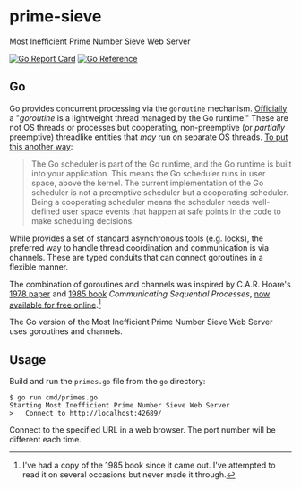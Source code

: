 # prime-sieve

Most Inefficient Prime Number Sieve Web Server

[![Go Report Card](https://goreportcard.com/badge/github.com/madkins23/prime-sieve)](https://goreportcard.com/report/github.com/madkins23/prime-sieve)
[![Go Reference](https://pkg.go.dev/badge/github.com/madkins23/prime-sieve.svg)](https://pkg.go.dev/github.com/madkins23/prime-sieve)

## Go

Go provides concurrent processing via the `goroutine` mechanism.
[Officially](https://go.dev/tour/concurrency/1)
a "_goroutine_ is a lightweight thread managed by the Go runtime."
These are not OS threads or processes but cooperating, non-preemptive (or _partially_ preemptive)
threadlike entities that _may_ run on separate OS threads.
[To put this another way](https://www.ardanlabs.com/blog/2018/08/scheduling-in-go-part2.html):

> The Go scheduler is part of the Go runtime, and the Go runtime is built into your application.
> This means the Go scheduler runs in user space, above the kernel. 
> The current implementation of the Go scheduler is not a preemptive scheduler but a cooperating scheduler.
> Being a cooperating scheduler means the scheduler needs well-defined user space events
> that happen at safe points in the code to make scheduling decisions.

While provides a set of standard asynchronous tools (e.g. locks),
the preferred way to handle thread coordination and communication is via channels.
These are typed conduits that can connect goroutines in a flexible manner.

The combination of goroutines and channels was inspired by C.A.R. Hoare's
[1978 paper](https://www.cs.cmu.edu/~crary/819-f09/Hoare78.pdf) and
[1985 book](https://www.amazon.com/Communicating-sequential-processes-Prentice-Hall-International/dp/0131532715)
_Communicating Sequential Processes_, [now available for free online](http://www.usingcsp.com/cspbook.pdf).[^1]

The Go version of the Most Inefficient Prime Number Sieve Web Server uses goroutines and channels.

## Usage

Build and run the `primes.go` file from the `go` directory:
```shell
$ go run cmd/primes.go
Starting Most Inefficient Prime Number Sieve Web Server
>   Connect to http://localhost:42689/
```
Connect to the specified URL in a web browser.
The port number will be different each time.

[^1]: I've had a copy of the 1985 book since it came out.
I've attempted to read it on several occasions but never made it through.[^2]

[^2]: The same happened with _Dianetics_, but in that case I feel OK about it.